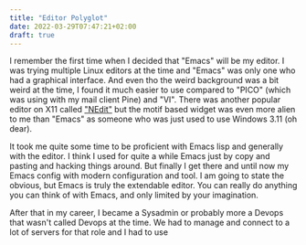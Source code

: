 ```yaml
---
title: "Editor Polyglot"
date: 2022-03-29T07:47:21+02:00
draft: true
---
```

I remember the first time when I decided that "Emacs" will be my editor. I was
trying multiple Linux editors at the time and "Emacs" was only one who had a
graphical interface. And even tho the weird background was a bit weird at the
time, I found it much easier to use compared to "PICO" (which was using with my
mail client Pine) and "VI". There was another popular editor on X11 called
["NEdit"](https://en.wikipedia.org/wiki/NEdit) but the motif based widget was
even more alien to me than "Emacs" as someone who was just used to use Windows
3.11 (oh dear).

It took me quite some time to be proficient with Emacs lisp and generally with
the editor. I think I used for quite a while Emacs just by copy and pasting and
hacking things around. But finally I get there and until now my Emacs config
with modern configuration and tool. I am going to state the obvious, but Emacs is
truly the extendable editor. You can really do anything you can think of with
Emacs, and only limited by your imagination.

After that in my career, I became a Sysadmin or probably more a Devops that
wasn't called Devops at the time. We had to manage and connect to a lot of servers
for that role and I had to use
